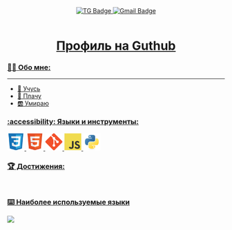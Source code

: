   <div id="badges" align="center">
    <a href = "https://web.telegram.org/k/#@Sigitora">
      <img src = "https://img.shields.io/badge/TG-blue?style=for-the-badge&logo=TG&logoColor=white" alt="TG Badge"
    </a>
     <a href = "https://mail.google.com/mail/u/3/#inbox">
      <img src = "https://img.shields.io/badge/GMAIL-red?style=for-the-badge&logo=Gmail&logoColor=white" alt="Gmail Badge"
    </a>
  </div>

  <div id="viewprof" align="center">
    <img src = "https://komarev.com/ghpvc/?username=Sigitora&style=flat-square&color=blue" alt=""/>
  </div>

  <div id="heythere" align="center">
    <h1>Профиль на Guthub</h1>
  </div>

  ### :man_technologist: Обо мне:
  ---
  - :hear_no_evil: Учусь
  - :abacus: Плачу
  - :ab: Умираю
  
  ### :accessibility: Языки и инструменты:

  <div>
    <img src="https://github.com/devicons/devicon/blob/master/icons/css3/css3-original.svg" width="40" height="40"/>  
    <img src="https://github.com/devicons/devicon/blob/master/icons/html5/html5-original.svg" width="40" height="40"/>
    <img src="https://github.com/devicons/devicon/blob/master/icons/git/git-original.svg" width="40" height="40"/>
    <img src="https://github.com/devicons/devicon/blob/master/icons/javascript/javascript-original.svg" width="40" height="40"/>
    <img src="https://github.com/devicons/devicon/blob/master/icons/python/python-original.svg" width="40" height="40"/>
  </div>

  ### :trophy: Достижения:
  <div>
    <img src="https://github-profile-trophy.vercel.app/?username=Sigitora" alt=""/>
  </div>

  ### :keyboard: Наиболее используемые языки
  <div>
    <img src="https://github-readme-stats.vercel.app/api/top-langs/?Sigitora=anuraghazra"
  </div>
